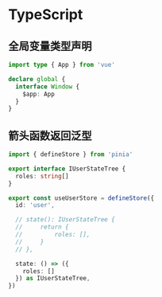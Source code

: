 # TypeScript

## 全局变量类型声明

```ts
import type { App } from 'vue'

declare global {
  interface Window {
    $app: App
  }
}
```

## 箭头函数返回泛型

<!-- prettier-ignore-start -->
```ts
import { defineStore } from 'pinia'

export interface IUserStateTree {
  roles: string[]
}

export const useUserStore = defineStore({
  id: 'user',

  // state(): IUserStateTree {
  //     return {
  //         roles: [],
  //     }
  // },

  state: () => ({
    roles: []
  }) as IUserStateTree,
})
```
<!-- prettier-ignore-end -->
